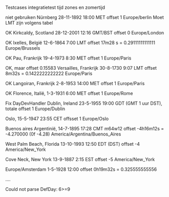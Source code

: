 Testcases integratietest tijd zones en zomertijd



niet gebruiken Nürnberg 28-11-1892   18:00  MET offset 1      Europe/berlin    Moet LMT zijn volgens tabel

OK Kirkcaldy, Scotland 28-12-2001 12:16 GMT/BST offset 0   Europe/London

OK Ixelles, België 12-6-1864 7:00 LMT  offset 17m28 s   = 0.29111111111111    Europe/Brussels

OK Pau, Frankrijk 19-4-1973 8:30 MET offset 1     Europe/Paris

OK, maar offset 0.15583 Versailles, Frankrijk 30-8-1730 9:07 LMT offset 8m32s  = 0.1422222222222     Europe/Paris

OK Langoiran, Frankrijk 2-8-1953 14:00 MET offset 1  Europe/Paris

OK Florence, Italië, 1-3-1931 6:00  MET offset 1   Europe/Rome

Fix DayDevHandler       Dublin, Ireland 23-5-1955 19:00  GDT (GMT 1 uur DST), totale offset 1     Europe/Dublin

Oslo, 15-5-1947 23:55 CET offsset 1    Europe/Oslo

Buenos aires Argentinië, 14-7-1895 17:28 CMT m64w12 offset -4h16m12s   = -4.270000  (0f -4.28) America/Argentina/Buenos_Aires

West Palm Beach, Florida 13-10-1993 12:50 EDT (DST) offset -4   America/New_York

Cove Neck, New York 13-9-1887 2:15 EST offset -5  America/New_York

Europe/Amsterdam  1-5-1928  12:00   offset 0h19m32s  = 0.325555555556





....

Could not parse DefDay: 6>=9
